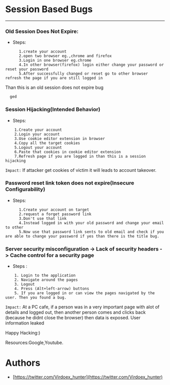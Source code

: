 # Session Based Bugs

-------------------------------------------------------------------------------------------------------------------------------------------------------------------

### Old Session Does Not Expire:
* Steps:
```
      1.create your account
      2.open two browser eg.,chrome and firefox
      3.Login in one browser eg.chrome
      4.In other browser(firefox) login either change your password or reset your password
      5.After successfully changed or reset go to other browser refresh the page if you are still logged in
```      
Than this is an old session does not expire bug
      
      ged 
### Session Hijacking(Intended Behavior)
* Steps:
```
    1.Create your account
    2.Login your account
    3.Use cookie editor extension in browser
    4.Copy all the target cookies
    5.Logout your account
    6.Paste that cookies in cookie editor extension
    7.Refresh page if you are logged in than this is a session hijacking
```  
`Impact:` If attacker get cookies of victim it will leads to account takeover.
 
 
### Password reset link token does not expire(Insecure Configurability)
* Steps:
```
      1.Create your account on target
      2.request a forget password link
      3.Don't use that link
      4.Instead logged in with your old password and change your email to other
      5.Now use that password link sents to old email and check if you are able to change your password if yes than there is the title bug.
 ```    
 
 ### Server security misconfiguration -> Lack of security headers -> Cache control for a security page
 * Steps :
 ``` 
     1. Login to the application
     2. Navigate around the pages
     3. Logout
     4. Press (Alt+left-arrow) buttons
     5. If you are logged in or can view the pages navigated by the user. Then you found a bug.
  ```
  `Impact:` At a PC cafe, if a person was in a very important page with alot of details and logged out, then another person comes and clicks back (because he didnt close the browser) then data is exposed. User information leaked
      
  Happy Hacking:)
  
  Resources:Google,Youtube.

# Authors
* [https://twitter.com/Virdoex_hunter](https://twitter.com/Virdoex_hunter)
